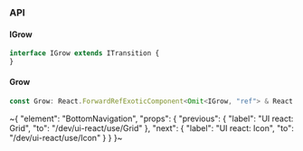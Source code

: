 

### API

#### IGrow

```ts
interface IGrow extends ITransition {
}
```

#### Grow

```ts
const Grow: React.ForwardRefExoticComponent<Omit<IGrow, "ref"> & React.RefAttributes<unknown>>;
```


~{
  "element": "BottomNavigation",
  "props": {
    "previous": {
      "label": "UI react: Grid",
      "to": "/dev/ui-react/use/Grid"
    },
    "next": {
      "label": "UI react: Icon",
      "to": "/dev/ui-react/use/Icon"
    }
  }
}~
